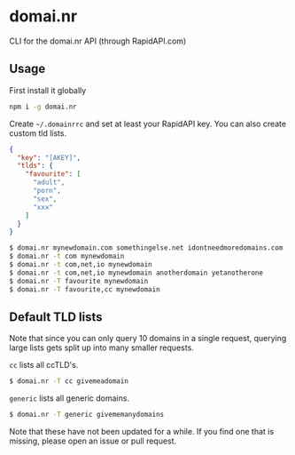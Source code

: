 # domai.nr

CLI for the domai.nr API (through RapidAPI.com)

## Usage

First install it globally

```sh
npm i -g domai.nr
```

Create `~/.domainrrc` and set at least your RapidAPI key. You can also create custom tld lists.

```json
{
  "key": "[AKEY]",
  "tlds": {
    "favourite": [
      "adult",
      "porn",
      "sex",
      "xxx"
    ]
  }
}
```

```sh
$ domai.nr mynewdomain.com somethingelse.net idontneedmoredomains.com
$ domai.nr -t com mynewdomain
$ domai.nr -t com,net,io mynewdomain
$ domai.nr -t com,net,io mynewdomain anotherdomain yetanotherone
$ domai.nr -T favourite mynewdomain
$ domai.nr -T favourite,cc mynewdomain
```

## Default TLD lists

Note that since you can only query 10 domains in a single request, querying
large lists gets split up into many smaller requests. 

`cc` lists all ccTLD's.

```sh
$ domai.nr -T cc givemeadomain
```

`generic` lists all generic domains.

```sh
$ domai.nr -T generic givememanydomains
```

Note that these have not been updated for a while. If you find one that is
missing, please open an issue or pull request.
